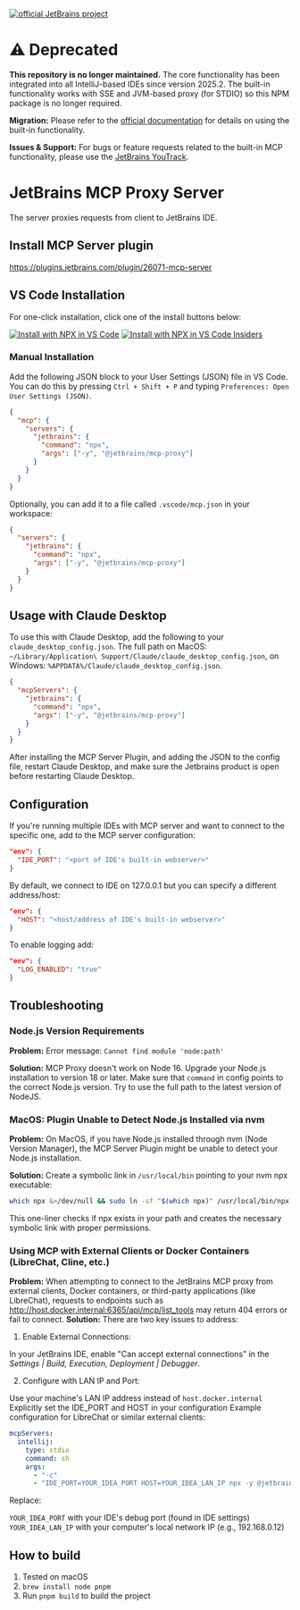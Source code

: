 [![official JetBrains project](http://jb.gg/badges/incubator-flat-square.svg)](https://github.com/JetBrains#jetbrains-on-github)

# ⚠️ Deprecated

**This repository is no longer maintained.** The core functionality has been integrated into all IntelliJ-based IDEs since version 2025.2.
The built-in functionality works with SSE and JVM-based proxy (for STDIO) so this NPM package is no longer required.

**Migration:** Please refer to the [official documentation](https://www.jetbrains.com/help/idea/mcp-server.html) for details on using the built-in functionality.

**Issues & Support:** For bugs or feature requests related to the built-in MCP functionality, please use the [JetBrains YouTrack](https://youtrack.jetbrains.com/issues?q=project:%20IJPL%20Subsystem:%20%7BMCP%20(Model%20Context%20Protocol)%7D%20).

# JetBrains MCP Proxy Server

The server proxies requests from client to JetBrains IDE.

## Install MCP Server plugin

https://plugins.jetbrains.com/plugin/26071-mcp-server

## VS Code Installation

For one-click installation, click one of the install buttons below:

[![Install with NPX in VS Code](https://img.shields.io/badge/VS_Code-NPM-0098FF?style=flat-square&logo=visualstudiocode&logoColor=white)](https://insiders.vscode.dev/redirect/mcp/install?name=jetbrains&config=%7B%22command%22%3A%22npx%22%2C%22args%22%3A%5B%22-y%22%2C%22%40jetbrains%2Fmcp-proxy%22%5D%7D) [![Install with NPX in VS Code Insiders](https://img.shields.io/badge/VS_Code_Insiders-NPM-24bfa5?style=flat-square&logo=visualstudiocode&logoColor=white)](https://insiders.vscode.dev/redirect/mcp/install?name=jetbrains&config=%7B%22command%22%3A%22npx%22%2C%22args%22%3A%5B%22-y%22%2C%22%40jetbrains%2Fmcp-proxy%22%5D%7D&quality=insiders)

### Manual Installation

Add the following JSON block to your User Settings (JSON) file in VS Code. You can do this by pressing `Ctrl + Shift + P` and typing `Preferences: Open User Settings (JSON)`.

```json
{
  "mcp": {
    "servers": {
      "jetbrains": {
        "command": "npx",
        "args": ["-y", "@jetbrains/mcp-proxy"]
      }
    }
  }
}
```

Optionally, you can add it to a file called `.vscode/mcp.json` in your workspace:

```json
{
  "servers": {
    "jetbrains": {
      "command": "npx",
      "args": ["-y", "@jetbrains/mcp-proxy"]
    }
  }
}
```

## Usage with Claude Desktop

To use this with Claude Desktop, add the following to your `claude_desktop_config.json`.
The full path on MacOS: `~/Library/Application\ Support/Claude/claude_desktop_config.json`, on Windows: `%APPDATA%/Claude/claude_desktop_config.json`.

```json
{
  "mcpServers": {
    "jetbrains": {
      "command": "npx",
      "args": ["-y", "@jetbrains/mcp-proxy"]
    }
  }
}
```

After installing the MCP Server Plugin, and adding the JSON to the config file, restart Claude Desktop, and make sure the Jetbrains product is open before restarting Claude Desktop. 

## Configuration

If you're running multiple IDEs with MCP server and want to connect to the specific one, add to the MCP server configuration:
```json
"env": {
  "IDE_PORT": "<port of IDE's built-in webserver>"
}
```

By default, we connect to IDE on  127.0.0.1 but you can specify a different address/host:
```json
"env": {
  "HOST": "<host/address of IDE's built-in webserver>"
}
```

To enable logging add:
```json
"env": {
  "LOG_ENABLED": "true"
}
```

## Troubleshooting

### Node.js Version Requirements
**Problem:** Error message: `Cannot find module 'node:path'`

**Solution:**
MCP Proxy doesn't work on Node 16.
Upgrade your Node.js installation to version 18 or later. Make sure that `command` in config points to the correct Node.js version.
Try to use the full path to the latest version of NodeJS.

### 

### MacOS: Plugin Unable to Detect Node.js Installed via nvm
**Problem:** On MacOS, if you have Node.js installed through nvm (Node Version Manager), the MCP Server Plugin might be unable to detect your Node.js installation.

**Solution:** Create a symbolic link in `/usr/local/bin` pointing to your nvm npx executable:
```bash
which npx &>/dev/null && sudo ln -sf "$(which npx)" /usr/local/bin/npx
```
This one-liner checks if npx exists in your path and creates the necessary symbolic link with proper permissions.

### Using MCP with External Clients or Docker Containers (LibreChat, Cline, etc.)

**Problem:** When attempting to connect to the JetBrains MCP proxy from external clients, Docker containers, or third-party applications (like LibreChat), requests to endpoints such as http://host.docker.internal:6365/api/mcp/list_tools may return 404 errors or fail to connect.
**Solution:** There are two key issues to address:
1. Enable External Connections:

In your JetBrains IDE, enable "Can accept external connections" in the _Settings | Build, Execution, Deployment | Debugger_.

2. Configure with LAN IP and Port:

Use your machine's LAN IP address instead of `host.docker.internal`
Explicitly set the IDE_PORT and HOST in your configuration
Example configuration for LibreChat or similar external clients:
```yaml
mcpServers:
  intellij:
    type: stdio
    command: sh
    args:
      - "-c"
      - "IDE_PORT=YOUR_IDEA_PORT HOST=YOUR_IDEA_LAN_IP npx -y @jetbrains/mcp-proxy"
```
Replace:

`YOUR_IDEA_PORT` with your IDE's debug port (found in IDE settings)
`YOUR_IDEA_LAN_IP` with your computer's local network IP (e.g., 192.168.0.12)


## How to build
1. Tested on macOS
2. `brew install node pnpm`
3. Run `pnpm build` to build the project

